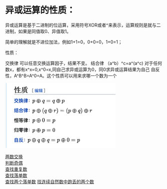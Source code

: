 # 异或运算的性质：
异或运算是基于二进制的位运算，采用符号XOR或者^来表示，运算规则是就与二进制，如果是同值取0、异值取1。

简单的理解就是不进位加法，例如1+1=0，0+0=0，1+0=1；

性质：

交换律 可以任意交换运算因子，结果不变。
结合律 （a^b）^c=a^(a^c)
对于任何数x，都有x^x=0,x^0=x,同自己求异或运算为0，同0求异或运算结果为自己
自反性，A^B^B=A^0=A。这个性质可以用来求哪一个数为一个

![img.png](img.png)

[两数交换](../Change.java)  
[判断奇偶](../OddOrEven.java)  
[查找重复数](../FindPair.java)  
[查找落单数](../FindAlone.java)  
[查找两个落单数](../FindTwoAlone.java)
[找连续自然数中跑丢的两个数](../FindTwoRunAway.java)  